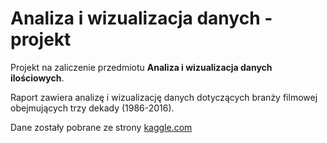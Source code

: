 # Analiza i wizualizacja danych - projekt
Projekt na zaliczenie przedmiotu **Analiza i wizualizacja danych ilościowych**. 

Raport zawiera analizę i wizualizację danych dotyczących branży filmowej obejmujących trzy dekady (1986-2016). 

Dane zostały pobrane ze strony [kaggle.com](https://www.kaggle.com/danielgrijalvas/movies?fbclid=IwAR3a4kQ6rZL43ncUda4-qhlIqA22-aTDMh1aZO6TuD1gP2h2bEYo4_3iqM8&select=movies.csv)
